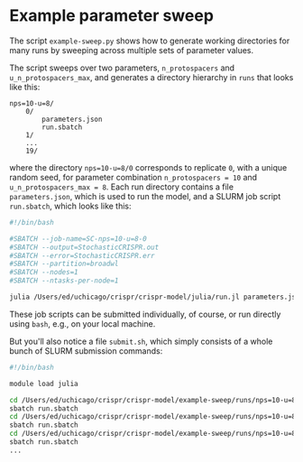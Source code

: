 # Example parameter sweep

The script `example-sweep.py` shows how to generate working directories for many runs by sweeping across multiple sets of parameter values.

The script sweeps over two parameters, `n_protospacers` and `u_n_protospacers_max`, and generates a directory hierarchy in `runs` that looks like this:

```
nps=10-u=8/
    0/
        parameters.json
        run.sbatch
    1/
    ...
    19/
```

where the directory `nps=10-u=8/0` corresponds to replicate `0`, with a unique random seed, for parameter combination `n_protospacers = 10` and `u_n_protospacers_max = 8`.
Each run directory contains a file `parameters.json`, which is used to run the model, and a SLURM job script `run.sbatch`, which looks like this:

```sh
#!/bin/bash

#SBATCH --job-name=SC-nps=10-u=8-0
#SBATCH --output=StochasticCRISPR.out
#SBATCH --error=StochasticCRISPR.err
#SBATCH --partition=broadwl
#SBATCH --nodes=1
#SBATCH --ntasks-per-node=1

julia /Users/ed/uchicago/crispr/crispr-model/julia/run.jl parameters.json
```

These job scripts can be submitted individually, of course, or run directly using `bash`, e.g., on your local machine.

But you'll also notice a file `submit.sh`, which simply consists of a whole bunch of SLURM submission commands:

```sh
#!/bin/bash

module load julia

cd /Users/ed/uchicago/crispr/crispr-model/example-sweep/runs/nps=10-u=8/0
sbatch run.sbatch
cd /Users/ed/uchicago/crispr/crispr-model/example-sweep/runs/nps=10-u=8/1
sbatch run.sbatch
cd /Users/ed/uchicago/crispr/crispr-model/example-sweep/runs/nps=10-u=8/2
sbatch run.sbatch
...
```
